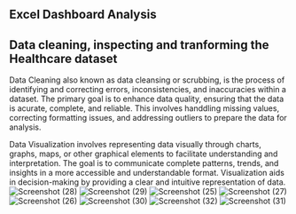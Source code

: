## Excel Dashboard Analysis
## Data cleaning, inspecting and tranforming the Healthcare dataset
Data Cleaning also known as data cleansing or scrubbing, is the process of identifying and correcting errors, inconsistencies, and inaccuracies within a dataset. The primary goal is to enhance data quality, ensuring that the data is acurate, complete, and reliable. This involves handdling missing values, correcting formatting issues, and addressing outliers to prepare the data for analysis.

Data Visualization involves representing data visually through charts, graphs, maps, or other graphical elements to facilitate understanding and interpretation. The goal is to communicate complete patterns, trends, and insights in a more accessible and understandable format. Visualization aids in decision-making by providing a clear and intuitive representation of data.
![Screenshot (28)](https://github.com/olaanalyst/Excel_project/assets/141564936/6ebf0f1e-50f3-4705-af32-1330f3aa5fb5)
![Screenshot (29)](https://github.com/olaanalyst/Excel_project/assets/141564936/118dca6c-a498-429f-ac4d-c88abda9786d)
![Screenshot (25)](https://github.com/olaanalyst/Excel_project/assets/141564936/20fa75e8-a5de-41d6-8723-6d3ef1a09d30)
![Screenshot (27)](https://github.com/olaanalyst/Excel_project/assets/141564936/d5cb0e2b-384a-45b9-9158-b01e8c76bd5d)
![Screenshot (26)](https://github.com/olaanalyst/Excel_project/assets/141564936/3181aa9e-a3af-4f54-b957-c65f99642059)
![Screenshot (30)](https://github.com/olaanalyst/Excel_project/assets/141564936/0a02cc11-9b3e-4886-b024-36a1ccebdf1b)
![Screenshot (32)](https://github.com/olaanalyst/Excel_project/assets/141564936/79184fd1-08b0-435e-b034-7ac78ce131a3)
![Screenshot (31)](https://github.com/olaanalyst/Excel_project/assets/141564936/20ff46c6-c35f-4bce-b681-130066618a72)
